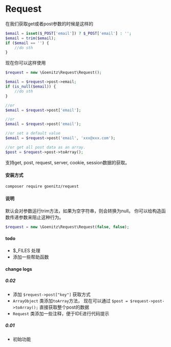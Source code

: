 Request
===========

在我们获取get或者post参数的时候是这样的

```php
$email = isset($_POST['email']) ? $_POST['email'] : '';
$email = trim($email);
if ($email == '') {
    //do sth
}
```

现在你可以这样使用

```php
$request = new \Goenitz\Request\Request();

$email = $request->post->email;
if (is_null($email)) {
    //do sth
}

//or
$email = $request->post['email'];

//or
$email = $request->post('email');

//or set a default value
$email = $request->post('email', 'xxx@xxx.com');

//or get all post data as an array.
$post = $request->post->toArray();
```

支持get, post, request, server, cookie, session数据的获取。

#### 安装方式

```bash
composer require goenitz/request
```

#### 说明

默认会对参数运行trim方法，如果为空字符串，则会转换为null。 
你可以给构造函数传递参数来阻止这种行为。

```php
$request = new \Goenitz\Request\Request(false, false);
```

#### todo

- $_FILES 处理
- 添加一些帮助函数

#### change logs

##### 0.02

- 添加 `$request->post["key"]` 获取方式
- `ArrayObject` 类添加`toArray`方法， 现在可以通过 `$post = $request->post->toArray();` 直接获取整个post的数据
- `Request` 类添加一些注释，便于IDE进行代码提示

##### 0.01

- 初始功能
